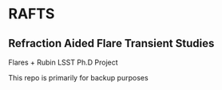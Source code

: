 # RAFTS 
## Refraction Aided Flare Transient Studies

Flares + Rubin LSST Ph.D Project

This repo is primarily for backup purposes